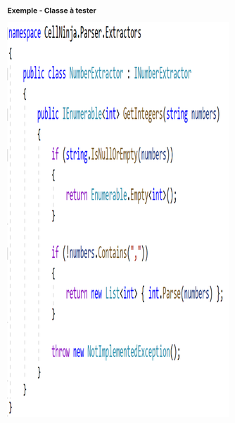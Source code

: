 ### Exemple - Classe à tester

<html>
  <div>
    <img class="centeredImage" src="images/classToTest.png" width="1359" height="900" />
  </div>
</html>
